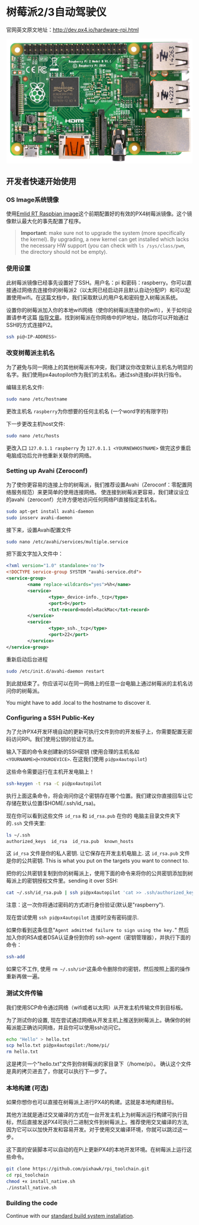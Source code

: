 
# 树莓派2/3自动驾驶仪

官网英文原文地址：http://dev.px4.io/hardware-rpi.html

![rpi2](../pictures/hardware/hardware-rpi2.jpg)

## 开发者快速开始使用

### OS Image系统镜像

  使用[Emlid RT Raspbian image](http://docs.emlid.com/navio/Downloads/Real-time-Linux-RPi2/)这个前期配置好的有效的PX4树莓派镜像。这个镜像默认最大化的事先配置了程序。

> **Important**: make sure not to upgrade the system (more specifically the kernel). By upgrading, a new kernel can get installed which lacks the necessary HW support (you can check with `ls /sys/class/pwm`, the directory should not be empty).

### 使用设置
此树莓派镜像已经事先设置好了SSH。用户名：pi 和密码：raspberry。你可以直接通过网络去连接你的树莓派2（以太网已经启动并且默认自动分配IP）和可以配置使用wifi。在这篇文档中，我们采取默认的用户名和密码登入树莓派系统。

设置你的树莓派加入你的本地wifi网络（使你的树莓派连接你的wifi），关于如何设置请参考这篇
 [指导文章](https://www.raspberrypi.org/documentation/configuration/wireless/wireless-cli.md)。找到树莓派在你网络中的IP地址，随后你可以开始通过SSH的方式连接Pi2。

<div class="host-code"></div>

```sh
ssh pi@<IP-ADDRESS>
```

### 改变树莓派主机名
为了避免与同一网络上的其他树莓派有冲突，我们建议你改变默认主机名为明显的名字。我们使用px4autopilot作为我们的主机名。通过ssh连接pi并执行指令。

编辑主机名文件:

```sh
sudo nano /etc/hostname
```

更改主机名 ```raspberry```为你想要的任何主机名  (一个word字的有限字符)

下一步更改主机host文件:

```sh
sudo nano /etc/hosts
```

更改入口 ```127.0.1.1 raspberry``` 为 ```127.0.1.1 <YOURNEWHOSTNAME>```
做完这步重启电脑成功后允许他重新关联你的网络。

### Setting up Avahi (Zeroconf)
为了使你更容易的连接上你的树莓派，我们推荐设置Avahi（Zeroconf：零配置网络服务规范）来更简单的使用连接网络。
使连接到树莓派更容易，我们建议设立的avahi（zeroconf）允许方便地访问任何网络PI直接指定主机名。

```sh
sudo apt-get install avahi-daemon
sudo insserv avahi-daemon
```

接下来，设置Avahi配置文件

```sh
sudo nano /etc/avahi/services/multiple.service
```

把下面文字加入文件中：

```xml
<?xml version="1.0" standalone='no'?>
<!DOCTYPE service-group SYSTEM "avahi-service.dtd">
<service-group>
        <name replace-wildcards="yes">%h</name>
        <service>
                <type>_device-info._tcp</type>
                <port>0</port>
                <txt-record>model=RackMac</txt-record>
        </service>
        <service>
                <type>_ssh._tcp</type>
                <port>22</port>
        </service>
</service-group>
```

重新启动后台进程


```sh
sudo /etc/init.d/avahi-daemon restart
```

到此就结束了。你应该可以在同一网络上的任意一台电脑上通过树莓派的主机名访问你的树莓派。 

<aside class="tip">
You might have to add .local to the hostname to discover it.
</aside>

### Configuring a SSH Public-Key

为了允许PX4开发环境自动的更新可执行文件到你的开发板子上，你需要配置无密码访问RPi。我们使用公钥的验证方法。

输入下面的命令来创建新的SSH密钥 (使用合理的主机名如 ```<YOURNANME>@<YOURDEVICE>```.  在这我们使用 ```pi@px4autopilot```)

这些命令需要运行在主机开发电脑上！


<div class="host-code"></div>

```sh
ssh-keygen -t rsa -C pi@px4autopilot
```

执行上面这条命令，将会询问你这个密钥存在哪个位置。我们建议你直接回车让它存储在默认位置($HOME/.ssh/id_rsa)。


现在你可以看到这些文件 ```id_rsa``` 和 ```id_rsa.pub``` 在你的 电脑主目录文件夹下的```.ssh``` 文件夹里:

<div class="host-code"></div>

```sh
ls ~/.ssh
authorized_keys  id_rsa  id_rsa.pub  known_hosts
```

这 ```id_rsa``` 文件是你的私人密钥. 让它保存在开发主机电脑上.
这 ```id_rsa.pub``` 文件是你的公共密钥. This is what you put on the targets you want to connect to.

把你的公共密钥复制到你的树莓派上，使用下面的命令来将你的公共密钥添加到树莓派上的密钥授权文件里。sending it over SSH:

<div class="host-code"></div>

```sh
cat ~/.ssh/id_rsa.pub | ssh pi@px4autopilot 'cat >> .ssh/authorized_keys'
```

注意：这一次你将通过密码的方式进行身份验证(默认是"raspberry").

现在尝试使用 ```ssh pi@px4autopilot``` 连接时没有密码提示.

如果你看到这条信息"```Agent admitted failure to sign using the key.```" 然后加入你的RSA或者DSA认证身份到你的 ssh-agent（密钥管理器），并执行下面的命令：

<div class="host-code"></div>

```sh
ssh-add
```

如果它不工作, 使用 ```rm ~/.ssh/id*```这条命令删除你的密钥，然后按照上面的操作重新再做一遍。

### 测试文件传输

我们使用SCP命令通过网络（wifi或者以太网）从开发主机传输文件到目标板。

为了测试你的设置, 现在尝试通过网络从开发主机上推送到树莓派上。确保你的树莓派能正确访问网络，并且你可以使用ssh访问它。

<div class="host-code"></div>

```sh
echo "Hello" > hello.txt
scp hello.txt pi@px4autopilot:/home/pi/
rm hello.txt
```

这是拷贝一个"hello.txt"文件到你树莓派的家目录下（/home/pi）。
确认这个文件是真的拷贝进去了，你就可以执行下一步了。

### 本地构建 (可选)

如果你想你也可以直接在树莓派上进行PX4的构建。这就是本地构建目标。

其他方法就是通过交叉编译的方式在一台开发主机上为树莓派运行构建可执行目标，然后直接发送PX4可执行二进制文件到树莓派上。推荐使用交叉编译的方法, 因为它可以以加快开发和容易开发。对于使用交叉编译环境，你就可以跳过这一步。

这下面的安装脚本可以自动的在Pi上更新PX4的本地开发环境。在树莓派上运行这些命令。

```sh
git clone https://github.com/pixhawk/rpi_toolchain.git
cd rpi_toolchain
chmod +x install_native.sh
./install_native.sh
```

### Building the code

Continue with our [standard build system installation](../1_Getting-Started/linux.md).
